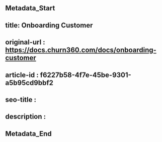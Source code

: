 ## Metadata_Start
## title: Onboarding Customer
## original-url : https://docs.churn360.com/docs/onboarding-customer
## article-id : f6227b58-4f7e-45be-9301-a5b95cd9bbf2
## seo-title : 
## description : 
## Metadata_End

